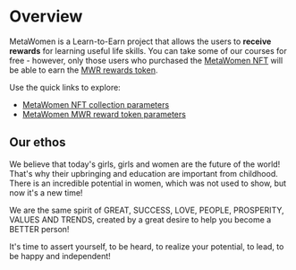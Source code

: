 # Overview

MetaWomen is a Learn-to-Earn project that allows the users to **receive rewards** for learning useful life skills. You can take some of our courses for free - however, only those users who purchased the [MetaWomen NFT](Tokenomics/NFTCollection.md) will be able to earn the [MWR rewards token](Tokenomics/NFTCollection.md).

Use the quick links to explore:

* [MetaWomen NFT collection parameters](Tokenomics/NFTCollection.md)
* [MetaWomen MWR reward token parameters](Tokenomics/Token.md)

## Our ethos

We believe that today's girls, girls and women are the future of the world! That's why their upbringing and education are important from childhood. There is an incredible potential in women, which was not used to show, but now it's a new time!

We are the same spirit of GREAT, SUCCESS, LOVE, PEOPLE, PROSPERITY, VALUES AND TRENDS, created by a great desire to help you become a BETTER person!

It's time to assert yourself, to be heard, to realize your potential, to lead, to be happy and independent!

<!--

Welcome to MetaWomen wiki!
This document describes the complete tokenomics of our project. It is aimed at professional investors, and contains all terms & formulas that show the project's underlying model.

-->
